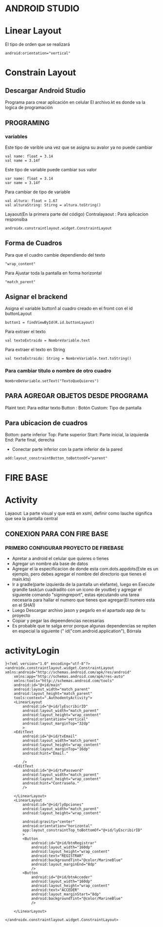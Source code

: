 # ANDROID STUDIO
# Linear Layout
El tipo de orden que se realizará
```
android:orientation="vertical"
```

# Constrain Layout
## Descargar Android Studio
Programa para crear aplicación en celular
El archivo.kt es donde va la logica de programación

## PROGRAMING
### variables
Este tipo de varible una vez que se asigna su avalor ya no puede cambiar
```
val name: float = 3.14
val name = 3.14f
```
Este tipo de variable puede cambiar sus valor
```
var name: float = 3.14
var name = 3.14f
```
Para cambiar de tipo de variable
```
val altura: float = 1.67
val alturaString: Stirng = altura.toString()
```
Layaout(En la primera parte del código)
Contralayaout : Para aplicacion responsiba
```
androidx.constraintlayout.widget.ConstraintLayout
```
## Forma de Cuadros
Para que el cuadro cambie dependiendo del texto
```
"wrap_content"
```
Para Ajustar toda la pantalla en forma horizontal
```
"match_parent"
```
## Asignar el brackend

Asigna el variable button1 al cuadro creado en el fromt con el id buttonLayout
```
button1 = findViewById(R.id.buttonLayout)
```
Para extraer el texto
```
val textoExtraido = NombreVariable.text
```
Para extraer el texto en String
```
val textoExtraido: String = NombreVariable.text.toString()
```
### Para cambiar titulo o nombre de otro cuadro
```
NombreDeVariable.setText("TextoQueQuieres")
```
## PARA AGREGAR OBJETOS DESDE PROGRAMA
Plaint text: Para editar texto
Button : Botón
Custom: Tipo de pantalla

## Para ubicacion de cuadros
Botton: parte inferior
Top: Parte superior
Start: Parte inicial, la izquierda
End: Parte final, derecha
* Conectar parte inferior con la parte inferior de la pared
```
add:layout_constraintBotton_toBottonOf="parent"
```

# FIRE BASE

# Activity
Layaout: La parte visual y que está en xsml, definir como lauche significa que sea la pantalla central

## CONEXION PARA CON FIRE BASE
### PRIMERO CONFIGURAR PROYECTO DE FIREBASE
- Apretar a android el celular que quieres o tienes
- Agregar un nombre ala base de datos
- Agregar el la especificacion de donde esta com.dots.appdots(Este es un ejemplo, pero debes agregar el nombre del directorio que tienes el main.kts)
- Ir a gradle(parte izquierda de la pantalla un elefante), luego en Execute grandle task(un cuadradito con un icono de youtbe) y agregar el siguiente comando "signingreport", estas ejecutando una tarea necesaria para hallar el numero que tienes que agregar(El numero esta en el SHA1)
- Luego Descargar archivo jason y pegarlo en el apartado app de tu proyecto
- Copiar y pegar las depeendencias necesarias
- Es probable que te salga error porque algunas dependencias se repiten en especial la siguiente ("    id("com.android.application"), Bórrala

# activityLogin
```
}<?xml version="1.0" encoding="utf-8"?>
<androidx.constraintlayout.widget.ConstraintLayout xmlns:android="http://schemas.android.com/apk/res/android"
    xmlns:app="http://schemas.android.com/apk/res-auto"
    xmlns:tools="http://schemas.android.com/tools"
    android:id="@+id/main"
    android:layout_width="match_parent"
    android:layout_height="match_parent"
    tools:context=".AuthodentyActivity">
    <LinearLayout
        android:id="@+id/lyEscribirID"
        android:layout_width="match_parent"
        android:layout_height="wrap_content"
        android:orientation="vertical"
        android:layout_marginTop="32dp"
        >
    <EditText
        android:id="@+id/tvEmail"
        android:layout_width="match_parent"
        android:layout_height="wrap_content"
        android:layout_marginTop="16dp"
        android:hint="Email."

        />
    <EditText
        android:id="@+id/tvPassword"
        android:layout_width="match_parent"
        android:layout_height="wrap_content"
        android:hint="Contraseña."
        />

    </LinearLayout>
    <LinearLayout
        android:id="@+id/lyOpciones"
        android:layout_width="match_parent"
        android:layout_height="wrap_content"

        android:gravity="center"
        android:orientation="horizontal"
        app:layout_constraintTop_toBottomOf="@+id/lyEscribirID"
        >
        <Button
            android:id="@+id/btnRegistrar"
            android:layout_width="160dp"
            android:layout_height="wrap_content"
            android:text="REGISTRAR"
            android:backgroundTint="@color/MarineBlue"
            android:layout_marginEnd="8dp"
            />
        <Button
            android:id="@+id/btnAcceder"
            android:layout_width="160dp"
            android:layout_height="wrap_content"
            android:text="ACCEDER"
            android:layout_marginStart="8dp"
            android:backgroundTint="@color/MarineBlue"
            />

    </LinearLayout>

</androidx.constraintlayout.widget.ConstraintLayout>
```
